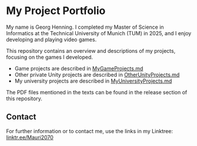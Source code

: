 # My Project Portfolio

My name is Georg Henning. I completed my Master of Science in Informatics at the Technical University of Munich (TUM) in 2025, and I enjoy developing and playing video games.

This repository contains an overview and descriptions of my projects, focusing on the games I developed.

* Game projects are described in [MyGameProjects.md](MyGameProjects.md)
* Other private Unity projects are described in [OtherUnityProjects.md](OtherUnityProjects.md)
* My university projects are described in [MyUniversityProjects.md](MyUniversityProjects.md)

The PDF files mentioned in the texts can be found in the release section of this repository.

## Contact

For further information or to contact me, use the links in my Linktree: [linktr.ee/Mauri2070](https://linktr.ee/Mauri2070)

